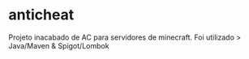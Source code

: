 # anticheat
Projeto inacabado de AC para servidores de minecraft.
Foi utilizado > Java/Maven & Spigot/Lombok

